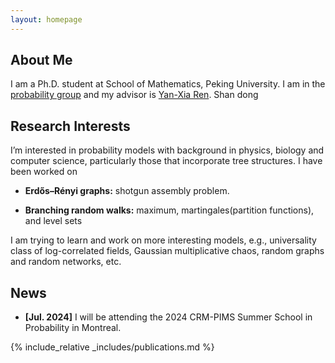 ```yaml
---
layout: homepage
---
```


## About Me
I am a Ph.D. student at School of Mathematics, Peking University. I am in the [probability group](https://pkuprobability.com) and my advisor is [Yan-Xia Ren](https://www.math.pku.edu.cn/teachers/renyx/index.htm). Shan dong

## Research Interests

I’m interested in probability models with background in physics, biology and computer science, particularly those that incorporate tree structures. I have been worked on

- **Erdős–Rényi graphs:** shotgun assembly problem.

- **Branching random walks:** maximum, martingales(partition functions), and level sets


I am trying to learn and work on more interesting models, e.g., universality class of log-correlated fields, Gaussian multiplicative chaos, random graphs and random networks, etc.

## News

- **[Jul. 2024]** I will be attending the 2024 CRM-PIMS Summer School in Probability in Montreal.



 {% include_relative _includes/publications.md %}


